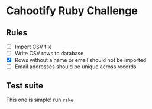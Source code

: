 # Cahootify Ruby Challenge

## Rules

- [ ] Import CSV file
- [ ] Write CSV rows to database
- [x] Rows without a name or email should not be imported
- [ ] Email addresses should be unique across records

## Test suite

This one is simple! run `rake`
